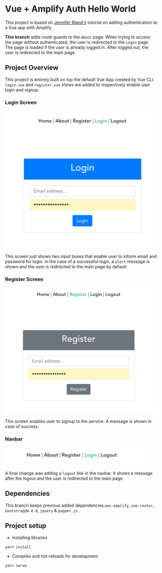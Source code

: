# Vue + Amplify Auth Hello World
This project is based on [Jennifer Bland's](https://www.freecodecamp.org/news/how-to-add-authentication-to-a-vue-app-using-aws-amplify/) tutorial on adding authentication to a Vue app with Amplify.

**This branch** adds route guards to the `About` page. When trying to access the page without authenticated, the user is redirected to the `Login` page. The page is loaded if the user is already logged in. After logged out, the user is redirected to the main page.

## Project Overview
This project is entirely built on top the default Vue App created by Vue CLI. `login.vue` and `register.vue` _Views_ are added to respectively enable user login and signup. 

### Login Screen

<img src="./pics/LoginScreen.png" />

This screen just shows two input boxes that enable user to inform email and password for login. In the case of a successful login, a `alert` message is shown and the user is redirected to the main page by default.

### Register Screen

<img src="./pics/RegisterScreen.png" />

This screen enables user to signup to the service. A message is shown in case of success.

### Navbar

<img src="./pics/Navbar.png" />

A final change was adding a `logout` link in the navbar. It shows a message after the logout and the user is redirected to the main page.

## Dependencies

This branch keeps previous added dependencies:`aws-amplify`, `vue-router`, `bootstrap@4.6.0`, `jquery` & `popper.js`.

## Project setup

* Installing libraries

```
yarn install
```

* Compiles and hot-reloads for development

```
yarn serve
```
